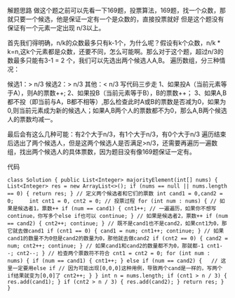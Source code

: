 解题思路
做这个题之前可以先看一下169题，投票算法，169题，找一个众数，那就只要一个候选，他是保证一定有一个是众数的，直接投票就好
但是这个题没有保证有一个元素一定出现 n/3以上。

首先我们得明确，n/k的众数最多只有k-1个，为什么呢？假设有k个众数，n/k * k=n,这k个元素都是众数，还要不同，怎么可能啊。那么对于这个题，超过n/3的数最多只能有3-1 = 2 个，我们可以先选出两个候选人A,B。 遍历数组，分三种情况：

候选1：> n/3
候选2：> n/3
其他：< n/3
写代码三步走
1、如果投A（当前元素等于A），则A的票数++;
2、如果投B（当前元素等于B），B的票数++；
3、如果A,B都不投（即当前与A，B都不相等）,那么检查此时A或B的票数是否减为0，如果为0,则当前元素成为新的候选人；如果A,B两个人的票数都不为0，那么A,B两个候选人的票数均减一。

最后会有这么几种可能：有2个大于n/3，有1个大于n/3，有0个大于n/3
遍历结束后选出了两个候选人，但是这两个候选人是否满足>n/3，还需要再遍历一遍数组，找出两个候选人的具体票数，因为题目没有像169题保证一定有。

代码

`
class Solution {
public List<Integer> majorityElement(int[] nums) {
List<Integer> res = new ArrayList<>();
if (nums == null || nums.length == 0) {
return res;
}
// 定义两个候选者和它们的票数
int cand1 = 0,cand2 = 0;    
int cnt1 = 0, cnt2 = 0;
// 投票过程
for (int num : nums) {
// 如果是候选者1，票数++
if (num == cand1) {
cnt1++;
// 一遍遍历，如果你不想写continue，你写多个else if也可以
continue;
}
// 如果是候选者2，票数++
if (num == cand2) {
cnt2++;
continue;
}
// 既不是cand1也不是cand2，如果cnt1为0，那它就去做cand1
if (cnt1 == 0) {
cand1 = num;
cnt1++;
continue;
}
// 如果cand1的数量不为0但是cand2的数量为0，那他就去做cand2
if (cnt2 == 0) {
cand2 = num;
cnt2++;
continue;
}
// 如果cand1和cand2的数量都不为0，那就都-1
cnt1--;
cnt2--;
}
// 检查两个票数符不符合
cnt1 = cnt2 = 0;
for (int num : nums) {
if (num == cand1) {
cnt1++;
} else if (num == cand2) {  
// 这里一定要用else if
// 因为可能出现[0,0,0]这种用例，导致两个cand是一样的，写两个if结果就变为[0,0]了
cnt2++;
}
}
int n = nums.length;
if (cnt1 > n / 3) {
res.add(cand1);
}
if (cnt2 > n / 3) {
res.add(cand2);
}
return res;
}
}
`